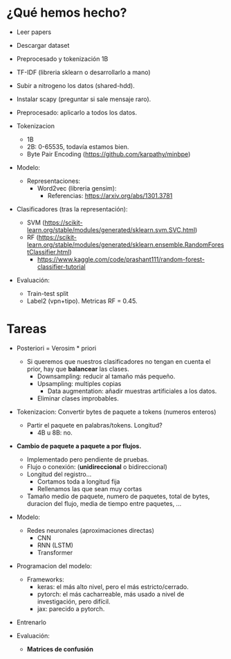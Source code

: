 # ¿Qué hemos hecho?
- Leer papers
- Descargar dataset
- Preprocesado y tokenización 1B
- TF-IDF (libreria sklearn o desarrollarlo a mano)
- Subir a nitrogeno los datos (shared-hdd).
- Instalar scapy (preguntar si sale mensaje raro).
- Preprocesado: aplicarlo a todos los datos.
- Tokenizacion
    - 1B
    - 2B: 0-65535, todavía estamos bien.
    - Byte Pair Encoding (https://github.com/karpathy/minbpe)
- Modelo:
    - Representaciones:
        - Word2vec (libreria gensim):
            - Referencias: https://arxiv.org/abs/1301.3781

- Clasificadores (tras la representación):
    - SVM (https://scikit-learn.org/stable/modules/generated/sklearn.svm.SVC.html)
    - RF (https://scikit-learn.org/stable/modules/generated/sklearn.ensemble.RandomForestClassifier.html)
        - https://www.kaggle.com/code/prashant111/random-forest-classifier-tutorial   
- Evaluación:
    - Train-test split
    - Label2 (vpn+tipo). Metricas RF = 0.45.

# Tareas

- Posteriori = Verosim * priori
    - Si queremos que nuestros clasificadores no tengan en cuenta el prior, hay que **balancear** las clases.
        - Downsampling: reducir al tamaño más pequeño.
        - Upsampling: multiples copias
            - Data augmentation: añadir muestras artificiales a los datos.
        - Eliminar clases improbables.
- Tokenizacion: Convertir bytes de paquete a tokens (numeros enteros)
    - Partir el paquete en palabras/tokens. Longitud?
        - 4B u 8B: no.

- **Cambio de paquete a paquete a por flujos.**
    - Implementado pero pendiente de pruebas.
    - Flujo o conexión: (**unidireccional** o bidireccional)
    - Longitud del registro...
        - Cortamos toda a longitud fija
        - Rellenamos las que sean muy cortas
    - Tamaño medio de paquete, numero de paquetes, total de bytes, duracion del flujo, media de tiempo entre paquetes, ...

- Modelo:
    - Redes neuronales (aproximaciones directas)
        - CNN
        - RNN (LSTM)
        - Transformer

- Programacion del modelo:
    - Frameworks: 
        - keras: el más alto nivel, pero el más estricto/cerrado.
        - pytorch: el más cacharreable, más usado a nivel de investigación, pero difícil.
        - jax: parecido a pytorch.

- Entrenarlo

- Evaluación:
    - **Matrices de confusión**

